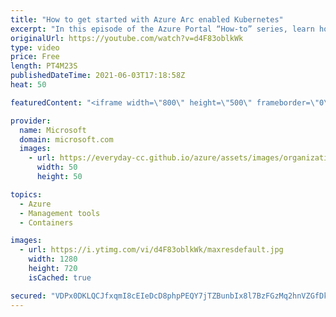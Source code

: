 ```yaml
---
title: "How to get started with Azure Arc enabled Kubernetes"
excerpt: "In this episode of the Azure Portal “How-to” series, learn how to get started with Azure Arc enabled Kubernetes.  Try out these features in the Azure portal: https://portal.azure.com  Keep connected on Twitter: https://twitter.com/AzurePortal   Make sure to keep an eye on our Azure Portal \"How to\" Series"
originalUrl: https://youtube.com/watch?v=d4F83oblkWk
type: video
price: Free
length: PT4M23S
publishedDateTime: 2021-06-03T17:18:58Z
heat: 50

featuredContent: "<iframe width=\"800\" height=\"500\" frameborder=\"0\" src=\"https://www.youtube.com/embed/d4F83oblkWk\" allow=\"accelerometer; autoplay; encrypted-media; gyroscope; picture-in-picture\" allowfullscreen></iframe>"

provider:
  name: Microsoft
  domain: microsoft.com
  images:
    - url: https://everyday-cc.github.io/azure/assets/images/organizations/microsoft.com-50x50.jpg
      width: 50
      height: 50

topics:
  - Azure
  - Management tools
  - Containers

images:
  - url: https://i.ytimg.com/vi/d4F83oblkWk/maxresdefault.jpg
    width: 1280
    height: 720
    isCached: true

secured: "VDPx0DKLQCJfxqmI8cEIeDcD8phpPEQY7jTZBunbIx8l7BzFGzMq2hnVZGfDkAuExtIAmH0tZ7JQgmxxkeq6uzNG17f/yRQqZqOh0xesXmvKijto4yg+KEniKItoqPz/LncZD3Q/ePWX4Zg9e0BbjNDu8lJv1bItDx/20Gx9xC3RZv6mi2bEo23yU5bn9XLEQiKf//9Ep8mKy+YkYxLBpcHjyVOeXsPlKqO1paamsv6yPL4JVL6GQiQoVVTtxXkfIAAQ38ndyQXjGRslTjb70cCGngk3yrkxw54XXBCQckE2fEWzRPqijL2b9KXz1H8r7UUV4C4ieV5bpAkNCjV74KqDdGcnJj5j4cXU2ULZTXdr/7Ottj3zowNa2YZ4vPux6nGUFm28P9/jDG5Kvr8GyXXE0Iotvc2MLVXlsUSIEAE=;VGIaIy2C6uU1dA2KNKw7Sg=="
---
```


